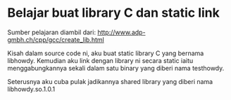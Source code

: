 # Belajar buat library C dan static link

Sumber pelajaran diambil dari:
http://www.adp-gmbh.ch/cpp/gcc/create_lib.html

Kisah dalam source code ni, aku buat static library C yang bernama libhowdy. Kemudian aku link dengan library ni secara static iaitu menggabungkannya sekali dalam satu binary yang diberi nama testhowdy.

Seterusnya aku cuba pulak jadikannya shared library yang diberi nama libhowdy.so.1.0.1

